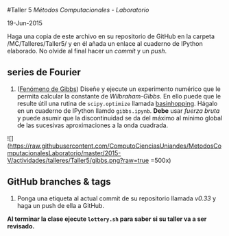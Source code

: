 #Taller 5
*Métodos Computacionales - Laboratorio*

19-Jun-2015

Haga una copia de este archivo en su repositorio de GitHub en la carpeta /MC/Talleres/Taller5/ y en él añada un enlace al cuaderno de IPython elaborado. No olvide al final hacer un *commit* y un *push*.

## series de Fourier

1. ([Fenómeno de Gibbs](https://en.wikipedia.org/wiki/Gibbs_phenomenon)) Diseñe y ejecute un experimento numérico que le permita calcular la constante de *Wilbraham-Gibbs*. En ello puede que le resulte útil una rutina de `scipy.optimize` llamada [basinhopping](http://docs.scipy.org/doc/scipy-0.15.1/reference/generated/scipy.optimize.basinhopping.html). Hágalo en un cuaderno de IPython llamdo `gibbs.ipynb`. **Debe** usar *fuerza bruta* y puede asumir que la discontinuidad se da del máximo al mínimo global de las sucesivas aproximaciones a la onda cuadrada.

![](https://raw.githubusercontent.com/ComputoCienciasUniandes/MetodosComputacionalesLaboratorio/master/2015-V/actividades/talleres/Taller5/gibbs.png?raw=true =500x)


## GitHub branches & tags

1. Ponga una etiqueta al actual commit de su repositorio llamada *v0.33* y haga un push de ella a GitHub.


**Al terminar la clase ejecute `lottery.sh` para saber si su taller va a ser revisado.**
